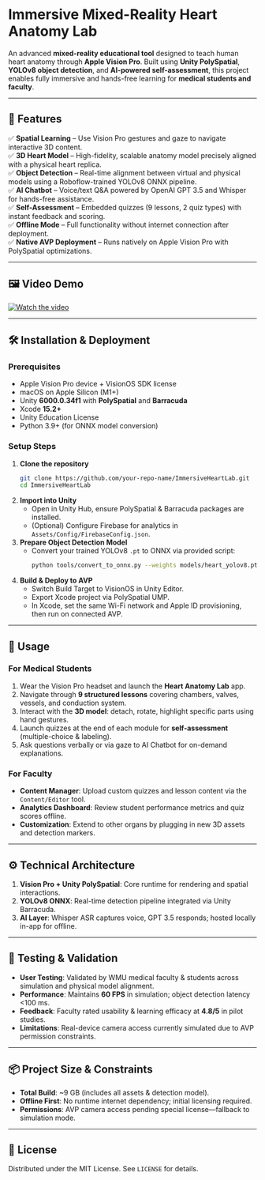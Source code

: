 # Immersive Mixed-Reality Heart Anatomy Lab

An advanced **mixed-reality educational tool** designed to teach human heart anatomy through **Apple Vision Pro**. Built using **Unity PolySpatial**, **YOLOv8 object detection**, and **AI-powered self-assessment**, this project enables fully immersive and hands-free learning for **medical students and faculty**.

---

## 📌 Features

✅ **Spatial Learning** – Use Vision Pro gestures and gaze to navigate interactive 3D content.  
✅ **3D Heart Model** – High-fidelity, scalable anatomy model precisely aligned with a physical heart replica.  
✅ **Object Detection** – Real-time alignment between virtual and physical models using a Roboflow-trained YOLOv8 ONNX pipeline.  
✅ **AI Chatbot** – Voice/text Q&A powered by OpenAI GPT 3.5 and Whisper for hands-free assistance.  
✅ **Self-Assessment** – Embedded quizzes (9 lessons, 2 quiz types) with instant feedback and scoring.  
✅ **Offline Mode** – Full functionality without internet connection after deployment.  
✅ **Native AVP Deployment** – Runs natively on Apple Vision Pro with PolySpatial optimizations.

---

## 🖼️ Video Demo

[![Watch the video](https://img.youtube.com/vi/TDhGBHax9co/0.jpg)](https://youtu.be/TDhGBHax9co)

---

## 🛠️ Installation & Deployment

### Prerequisites  
- Apple Vision Pro device + VisionOS SDK license  
- macOS on Apple Silicon (M1+)  
- Unity **6000.0.34f1** with **PolySpatial** and **Barracuda**  
- Xcode **15.2+**  
- Unity Education License  
- Python 3.9+ (for ONNX model conversion)

### Setup Steps

1. **Clone the repository**  
   ```bash
   git clone https://github.com/your-repo-name/ImmersiveHeartLab.git
   cd ImmersiveHeartLab
   ```
2. **Import into Unity**  
   - Open in Unity Hub, ensure PolySpatial & Barracuda packages are installed.  
   - (Optional) Configure Firebase for analytics in `Assets/Config/FirebaseConfig.json`.
3. **Prepare Object Detection Model**  
   - Convert your trained YOLOv8 `.pt` to ONNX via provided script:  
     ```bash
     python tools/convert_to_onnx.py --weights models/heart_yolov8.pt --output models/heart_yolov8.onnx
     ```
4. **Build & Deploy to AVP**  
   - Switch Build Target to VisionOS in Unity Editor.  
   - Export Xcode project via PolySpatial UMP.  
   - In Xcode, set the same Wi-Fi network and Apple ID provisioning, then run on connected AVP.

---

## 🚀 Usage

### For Medical Students

1. Wear the Vision Pro headset and launch the **Heart Anatomy Lab** app.  
2. Navigate through **9 structured lessons** covering chambers, valves, vessels, and conduction system.  
3. Interact with the **3D model**: detach, rotate, highlight specific parts using hand gestures.  
4. Launch quizzes at the end of each module for **self-assessment** (multiple-choice & labeling).  
5. Ask questions verbally or via gaze to AI Chatbot for on-demand explanations.

### For Faculty

- **Content Manager**: Upload custom quizzes and lesson content via the `Content/Editor` tool.  
- **Analytics Dashboard**: Review student performance metrics and quiz scores offline.  
- **Customization**: Extend to other organs by plugging in new 3D assets and detection markers.

---

## ⚙️ Technical Architecture

1. **Vision Pro + Unity PolySpatial**: Core runtime for rendering and spatial interactions.  
2. **YOLOv8 ONNX**: Real-time detection pipeline integrated via Unity Barracuda.  
3. **AI Layer**: Whisper ASR captures voice, GPT 3.5 responds; hosted locally in-app for offline.

---

## 🧪 Testing & Validation

- **User Testing**: Validated by WMU medical faculty & students across simulation and physical model alignment.  
- **Performance**: Maintains **60 FPS** in simulation; object detection latency <100 ms.  
- **Feedback**: Faculty rated usability & learning efficacy at **4.8/5** in pilot studies.  
- **Limitations**: Real-device camera access currently simulated due to AVP permission constraints.

---

## 📦 Project Size & Constraints

- **Total Build**: ~9 GB (includes all assets & detection model).  
- **Offline First**: No runtime internet dependency; initial licensing required.  
- **Permissions**: AVP camera access pending special license—fallback to simulation mode.

---

## 📜 License

Distributed under the MIT License. See `LICENSE` for details.

